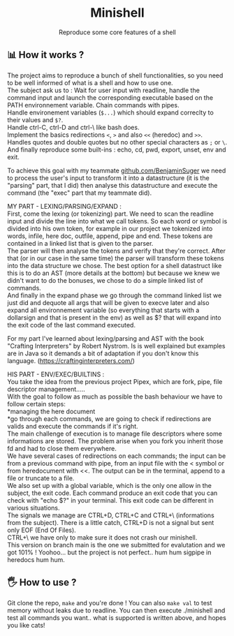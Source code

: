 <h1 align="center">
	Minishell
</h1>
<p align="center">
	Reproduce some core features of a shell
</p>

## 📊 How it works ?
The project aims to reproduce a bunch of shell functionalities, so you need to be well informed of what is a shell and how to use one.  
The subject ask us to :
Wait for user input with readline, handle the command input and launch the corresponding executable based on the PATH environnement variable.
Chain commands with pipes.  
Handle environement variables (`$...`) which should expand correclty to their values and `$?`.  
Handle ctrl-C, ctrl-D and ctrl-\ like bash does.  
Implement the basics redirections `<`, `>` and also `<<` (heredoc) and `>>`.  
Handles quotes and double quotes but no other special characters as `;` or `\`.  
And finally reproduce some built-ins : echo, cd, pwd, export, unset, env and exit.  
  
To achieve this goal with my teammate [github.com/BenjaminSuger](https://github.com/BenjaminSuger/) we need to process the user's input to transform it into a datastructure (it is the "parsing" part, that I did) then analyse this datastructure and execute the command (the "exec" part that my teammate did).  
  
MY PART - LEXING/PARSING/EXPAND :  
First, come the lexing (or tokenizing) part. We need to scan the readline input and divide the line into what we call tokens. So each word or symbol is divided into his own token, for example in our project we tokenized into words, infile, here doc, outfile, append, pipe and end. These tokens are contained in a linked list that is given to the parser.  
The parser will then analyse the tokens and verify that they're correct. After that (or in our case in the same time) the parser will transform these tokens into the data structure we chose. The best option for a shell datastruct like this is to do an AST (more details at the bottom) but because we knew we didn't want to do the bonuses, we chose to do a simple linked list of commands.  
And finally in the expand phase we go through the command linked list we just did and dequote all args that will be given to execve later and also expand all environnement variable (so everything that starts with a dollarsign and that is present in the env) as well as $? that will expand into the exit code of the last command executed.  

For my part I've learned about lexing/parsing and AST with the book "Crafting Interpreters" by Robert Nystrom. Is is well explained but examples are in Java so it demands a bit of adaptation if you don't know this language. (https://craftinginterpreters.com/)  
  
HIS PART - ENV/EXEC/BUILTINS :  
You take the idea from the previous project Pipex, which are fork, pipe, file descriptor management.....  
With the goal to follow as much as possible the bash behaviour we have to follow certain steps:   
*managing the here document  
*go through each commands, we are going to check if redirections are valids and execute the commands if it's right.  
The main challenge of execution is to manage file descriptors where some informations are stored. The problem arise when you fork you inherit those fd and had to close them everywhere.  
We have several cases of redirections on each commands; the input can be from a previous command with pipe, from an input file with the < symbol or from heredocument with <<.
The output can be in the terminal, append to a file or truncate to a file.  
We also set up with a global variable, which is the only one allow in the subject, the exit code. Each command produce an exit code that you can check with "echo $?" in your terminal. This exit code can be different in various situations.  
The signals we manage are CTRL+D, CTRL+C and CTRL+\ (informations from the subject). There is a little catch, CTRL+D is not a signal but sent only EOF (End Of Files).  
CTRL+\ we have only to make sure it does not crash our minishell.  
This version on branch main is the one we submitted for evalutation and we got 101% ! Yoohoo... but the project is not perfect.. hum hum sigpipe in heredocs hum hum.  
  
## 🖐️ How to use ? 
Git clone the repo, `make` and you're done ! You can also `make val` to test memory without leaks due to readline.
You can then execute ./minishell and test all commands you want.. what is supported is written above, and hopes you like cats!
